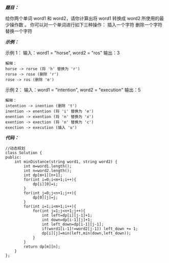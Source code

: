 ***题目：***

给你两个单词 word1 和 word2，请你计算出将 word1 转换成 word2 所使用的最少操作数 。
你可以对一个单词进行如下三种操作：
插入一个字符
删除一个字符
替换一个字符

***示例：***

示例 1：
输入：word1 = "horse", word2 = "ros"
输出：3
```
解释：
horse -> rorse (将 'h' 替换为 'r')
rorse -> rose (删除 'r')
rose -> ros (删除 'e')
```

示例 2：
输入：word1 = "intention", word2 = "execution"
输出：5
```
解释：
intention -> inention (删除 't')
inention -> enention (将 'i' 替换为 'e')
enention -> exention (将 'n' 替换为 'x')
exention -> exection (将 'n' 替换为 'c')
exection -> execution (插入 'u')
```

***代码：***
```
//动态规划
class Solution {
public:
    int minDistance(string word1, string word2) {
        int m=word1.length();
        int n=word2.length();
        int dp[m+1][n+1];
        for(int i=0;i<m+1;i++){
            dp[i][0]=i;
        }
        for(int j=0;j<n+1;j++){
            dp[0][j]=j;
        }
        for(int i=1;i<m+1;i++){
            for(int j=1;j<n+1;j++){
                int left=dp[i][j-1]+1;
                int down=dp[i-1][j]+1;
                int left_down=dp[i-1][j-1];
                if(word1[i-1]!=word2[j-1]) left_down += 1;
                dp[i][j]=min(left,min(down,left_down));
            }
        }
        return dp[m][n];
    }
};
```
